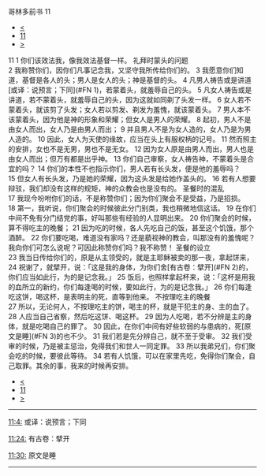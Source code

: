 ﻿





 哥林多前书 11




* [<](bible/1CO10.md)
* [11](bible/1CO.md)
* [>](bible/1CO12.md)



 
11 
1 你们该效法我，像我效法基督一样。 礼拜时蒙头的问题  
2 我称赞你们，因你们凡事记念我，又坚守我所传给你们的。 
3 我愿意你们知道，基督是各人的头；男人是女人的头；神是基督的头。 
4 凡男人祷告或是讲道[或译：说预言；下同](#FN 1)，若蒙着头，就羞辱自己的头。 
5 凡女人祷告或是讲道，若不蒙着头，就羞辱自己的头，因为这就如同剃了头发一样。 
6 女人若不蒙着头，就该剪了头发；女人若以剪发、剃发为羞愧，就该蒙着头。 
7 男人本不该蒙着头，因为他是神的形象和荣耀；但女人是男人的荣耀。 
8 起初，男人不是由女人而出，女人乃是由男人而出； 
9 并且男人不是为女人造的，女人乃是为男人造的。 
10 因此，女人为天使的缘故，应当在头上有服权柄的记号。 
11 然而照主的安排，女也不是无男，男也不是无女。 
12 因为女人原是由男人而出，男人也是由女人而出；但万有都是出乎神。 
13 你们自己审察，女人祷告神，不蒙着头是合宜的吗？ 
14 你们的本性不也指示你们，男人若有长头发，便是他的羞辱吗？ 
15 但女人有长头发，乃是她的荣耀，因为这头发是给她作盖头的。 
16 若有人想要辩驳，我们却没有这样的规矩，神的众教会也是没有的。 圣餐时的混乱  
17 我现今吩咐你们的话，不是称赞你们；因为你们聚会不是受益，乃是招损。 
18 第一，我听说，你们聚会的时候彼此分门别类，我也稍微地信这话。 
19 在你们中间不免有分门结党的事，好叫那些有经验的人显明出来。 
20 你们聚会的时候，算不得吃主的晚餐； 
21 因为吃的时候，各人先吃自己的饭，甚至这个饥饿，那个酒醉。 
22 你们要吃喝，难道没有家吗？还是藐视神的教会，叫那没有的羞愧呢？我向你们可怎么说呢？可因此称赞你们吗？我不称赞！ 圣餐的设立  
23 我当日传给你们的，原是从主领受的，就是主耶稣被卖的那一夜，拿起饼来， 
24 祝谢了，就擘开，说：「这是我的身体，为你们舍[有古卷：擘开](#FN 2)的，你们应当如此行，为的是记念我。」 
25 饭后，也照样拿起杯来，说：「这杯是用我的血所立的新约，你们每逢喝的时候，要如此行，为的是记念我。」 
26 你们每逢吃这饼，喝这杯，是表明主的死，直等到他来。 不按理吃主的晚餐  
27 所以，无论何人，不按理吃主的饼，喝主的杯，就是干犯主的身、主的血了。 
28 人应当自己省察，然后吃这饼、喝这杯。 
29 因为人吃喝，若不分辨是主的身体，就是吃喝自己的罪了。 
30 因此，在你们中间有好些软弱的与患病的，死[原文是睡](#FN 3)的也不少。 
31 我们若是先分辨自己，就不至于受审。 
32 我们受审的时候，乃是被主惩治，免得我们和世人一同定罪。 
33 所以我弟兄们，你们聚会吃的时候，要彼此等待。 
34 若有人饥饿，可以在家里先吃，免得你们聚会，自己取罪。其余的事，我来的时候再安排。 
* [<](bible/1CO10.md)
* [11](bible/1CO.md)
* [>](bible/1CO12.md)





---


[11:4:](#V4)
或译：说预言；下同


[11:24:](#V24)
有古卷：擘开


[11:30:](#V30)
原文是睡




---









